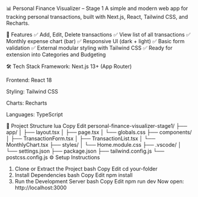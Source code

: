 📊 Personal Finance Visualizer – Stage 1
A simple and modern web app for tracking personal transactions, built with Next.js, React, Tailwind CSS, and Recharts.

🚀 Features
✅ Add, Edit, Delete transactions
✅ View list of all transactions
✅ Monthly expense chart (bar)
✅ Responsive UI (dark + light)
✅ Basic form validation
✅ External modular styling with Tailwind CSS
✅ Ready for extension into Categories and Budgeting

🛠 Tech Stack
Framework: Next.js 13+ (App Router)

Frontend: React 18

Styling: Tailwind CSS

Charts: Recharts

Languages: TypeScript

📁 Project Structure
lua
Copy
Edit
personal-finance-visualizer-stage1/
├── app/
│   ├── layout.tsx
│   ├── page.tsx
│   └── globals.css
├── components/
│   ├── TransactionForm.tsx
│   ├── TransactionList.tsx
│   └── MonthlyChart.tsx
├── styles/
│   └── Home.module.css
├── .vscode/
│   └── settings.json
├── package.json
├── tailwind.config.js
└── postcss.config.js
⚙️ Setup Instructions
1. Clone or Extract the Project
bash
Copy
Edit
cd your-folder
2. Install Dependencies
bash
Copy
Edit
npm install
3. Run the Development Server
bash
Copy
Edit
npm run dev
Now open: http://localhost:3000


